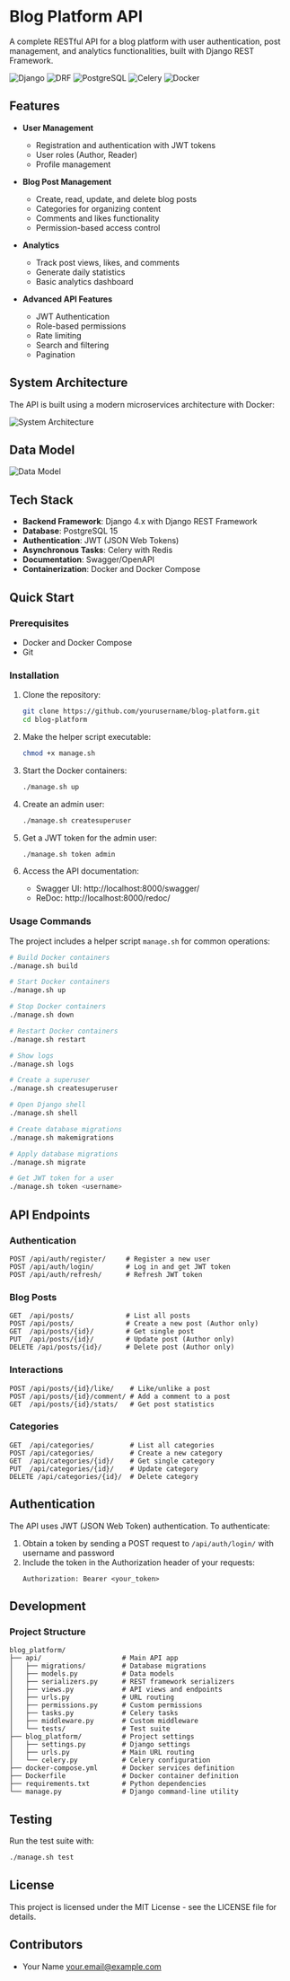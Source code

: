 # Blog Platform API

A complete RESTful API for a blog platform with user authentication, post management, and analytics functionalities, built with Django REST Framework.

![Django](https://img.shields.io/badge/Django-4.x-green)
![DRF](https://img.shields.io/badge/Django%20REST%20Framework-3.14-blue)
![PostgreSQL](https://img.shields.io/badge/PostgreSQL-15-blue)
![Celery](https://img.shields.io/badge/Celery-5.3-brightgreen)
![Docker](https://img.shields.io/badge/Docker-Compose-blue)

## Features

- **User Management**
  - Registration and authentication with JWT tokens
  - User roles (Author, Reader)
  - Profile management

- **Blog Post Management**
  - Create, read, update, and delete blog posts
  - Categories for organizing content
  - Comments and likes functionality
  - Permission-based access control

- **Analytics**
  - Track post views, likes, and comments
  - Generate daily statistics
  - Basic analytics dashboard

- **Advanced API Features**
  - JWT Authentication
  - Role-based permissions
  - Rate limiting
  - Search and filtering
  - Pagination

## System Architecture

The API is built using a modern microservices architecture with Docker:

![System Architecture](docs/system_architecture.png)

## Data Model

![Data Model]([docs/data_model.png](https://github.com/praddypawar/blog_platform/blob/main/db.jpeg))

## Tech Stack

- **Backend Framework**: Django 4.x with Django REST Framework
- **Database**: PostgreSQL 15
- **Authentication**: JWT (JSON Web Tokens)
- **Asynchronous Tasks**: Celery with Redis
- **Documentation**: Swagger/OpenAPI
- **Containerization**: Docker and Docker Compose

## Quick Start

### Prerequisites

- Docker and Docker Compose
- Git

### Installation

1. Clone the repository:
   ```bash
   git clone https://github.com/yourusername/blog-platform.git
   cd blog-platform
   ```

2. Make the helper script executable:
   ```bash
   chmod +x manage.sh
   ```

3. Start the Docker containers:
   ```bash
   ./manage.sh up
   ```

4. Create an admin user:
   ```bash
   ./manage.sh createsuperuser
   ```

5. Get a JWT token for the admin user:
   ```bash
   ./manage.sh token admin
   ```

6. Access the API documentation:
   - Swagger UI: http://localhost:8000/swagger/
   - ReDoc: http://localhost:8000/redoc/

### Usage Commands

The project includes a helper script `manage.sh` for common operations:

```bash
# Build Docker containers
./manage.sh build

# Start Docker containers
./manage.sh up

# Stop Docker containers
./manage.sh down

# Restart Docker containers
./manage.sh restart

# Show logs
./manage.sh logs

# Create a superuser
./manage.sh createsuperuser

# Open Django shell
./manage.sh shell

# Create database migrations
./manage.sh makemigrations

# Apply database migrations
./manage.sh migrate

# Get JWT token for a user
./manage.sh token <username>
```

## API Endpoints

### Authentication

```
POST /api/auth/register/     # Register a new user
POST /api/auth/login/        # Log in and get JWT token
POST /api/auth/refresh/      # Refresh JWT token
```

### Blog Posts

```
GET  /api/posts/             # List all posts
POST /api/posts/             # Create a new post (Author only)
GET  /api/posts/{id}/        # Get single post
PUT  /api/posts/{id}/        # Update post (Author only)
DELETE /api/posts/{id}/      # Delete post (Author only)
```

### Interactions

```
POST /api/posts/{id}/like/    # Like/unlike a post
POST /api/posts/{id}/comment/ # Add a comment to a post
GET  /api/posts/{id}/stats/   # Get post statistics
```

### Categories

```
GET  /api/categories/         # List all categories
POST /api/categories/         # Create a new category
GET  /api/categories/{id}/    # Get single category
PUT  /api/categories/{id}/    # Update category
DELETE /api/categories/{id}/  # Delete category
```

## Authentication

The API uses JWT (JSON Web Token) authentication. To authenticate:

1. Obtain a token by sending a POST request to `/api/auth/login/` with username and password
2. Include the token in the Authorization header of your requests:
   ```
   Authorization: Bearer <your_token>
   ```

## Development

### Project Structure

```
blog_platform/
├── api/                    # Main API app
│   ├── migrations/         # Database migrations
│   ├── models.py           # Data models
│   ├── serializers.py      # REST framework serializers
│   ├── views.py            # API views and endpoints
│   ├── urls.py             # URL routing
│   ├── permissions.py      # Custom permissions
│   ├── tasks.py            # Celery tasks
│   ├── middleware.py       # Custom middleware
│   └── tests/              # Test suite
├── blog_platform/          # Project settings
│   ├── settings.py         # Django settings
│   ├── urls.py             # Main URL routing
│   └── celery.py           # Celery configuration
├── docker-compose.yml      # Docker services definition
├── Dockerfile              # Docker container definition
├── requirements.txt        # Python dependencies
└── manage.py               # Django command-line utility
```

## Testing

Run the test suite with:

```bash
./manage.sh test
```

## License

This project is licensed under the MIT License - see the LICENSE file for details.

## Contributors

- Your Name <your.email@example.com>
```
